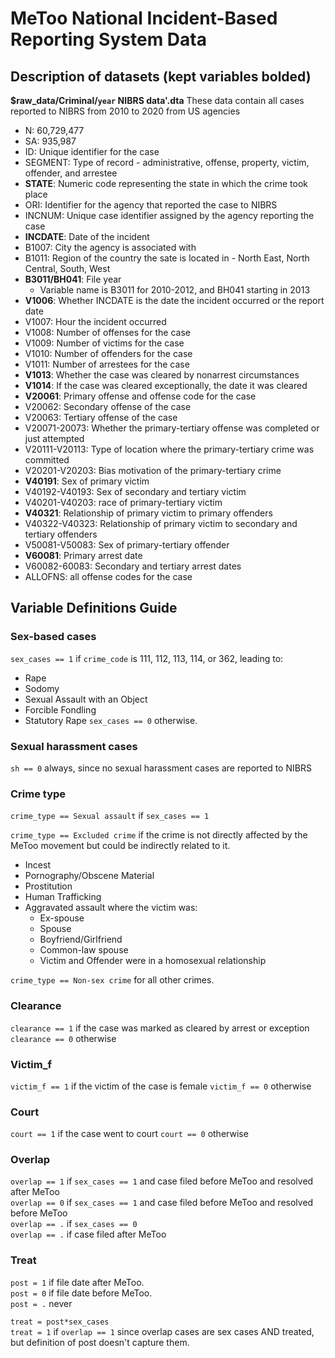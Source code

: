 # MeToo National Incident-Based Reporting System Data

## Description of datasets (kept variables bolded)

**$raw_data/Criminal/`year` NIBRS data'.dta**
These data contain all cases reported to NIBRS from 2010 to 2020 from US agencies

- N: 60,729,477
- SA: 935,987
- ID: Unique identifier for the case
- SEGMENT: Type of record - administrative, offense, property, victim, offender, and arrestee
- **STATE**: Numeric code representing the state in which the crime took place
- ORI: Identifier for the agency that reported the case to NIBRS
- INCNUM: Unique case identifier assigned by the agency reporting the case
- **INCDATE**: Date of the incident
- B1007: City the agency is associated with
- B1011: Region of the country the sate is located in - North East, North Central, South, West
- **B3011/BH041**: File year
  - Variable name is B3011 for 2010-2012, and BH041 starting in 2013
- **V1006**: Whether INCDATE is the date the incident occurred or the report date
- V1007: Hour the incident occurred
- V1008: Number of offenses for the case
- V1009: Number of victims for the case
- V1010: Number of offenders for the case
- V1011: Number of arrestees for the case
- **V1013**: Whether the case was cleared by nonarrest circumstances
- **V1014**: If the case was cleared exceptionally, the date it was cleared
- **V20061**: Primary offense and offense code for the case
- V20062: Secondary offense of the case
- V20063: Tertiary offense of the case
- V20071-20073: Whether the primary-tertiary offense was completed or just attempted
- V20111-V20113: Type of location where the primary-tertiary crime was committed
- V20201-V20203: Bias motivation of the primary-tertiary crime
- **V40191**: Sex of primary victim
- V40192-V40193: Sex of secondary and tertiary victim
- V40201-V40203: race of primary-tertiary victim
- **V40321**: Relationship of primary victim to primary offenders
- V40322-V40323: Relationship of primary victim to secondary and tertiary offenders
- V50081-V50083: Sex of primary-tertiary offender
- **V60081**: Primary arrest date
- V60082-60083: Secondary and tertiary arrest dates
- ALLOFNS: all offense codes for the case

## Variable Definitions Guide

### Sex-based cases

`sex_cases == 1` if `crime_code` is 111, 112, 113, 114, or 362, leading to:

- Rape
- Sodomy
- Sexual Assault with an Object
- Forcible Fondling
- Statutory Rape
  `sex_cases == 0` otherwise.

### Sexual harassment cases

`sh == 0` always, since no sexual harassment cases are reported to NIBRS

### Crime type

`crime_type == Sexual assault` if `sex_cases == 1`

`crime_type == Excluded crime` if the crime is not directly affected by the MeToo movement but could be indirectly related to it.

- Incest
- Pornography/Obscene Material
- Prostitution
- Human Trafficking
- Aggravated assault where the victim was:
  - Ex-spouse
  - Spouse
  - Boyfriend/Girlfriend
  - Common-law spouse
  - Victim and Offender were in a homosexual relationship

`crime_type == Non-sex crime` for all other crimes.

### Clearance

`clearance == 1` if the case was marked as cleared by arrest or exception  
`clearance == 0` otherwise

### Victim_f

`victim_f == 1` if the victim of the case is female
`victim_f == 0` otherwise

### Court

`court == 1` if the case went to court
`court == 0` otherwise

### Overlap

`overlap == 1` if `sex_cases == 1` and case filed before MeToo and resolved after MeToo  
`overlap == 0` if `sex_cases == 1` and case filed before MeToo and resolved before MeToo  
`overlap == .` if `sex_cases == 0`  
`overlap == .` if case filed after MeToo

### Treat

`post = 1` if file date after MeToo.  
`post = 0` if file date before MeToo.  
`post = .` never

`treat = post*sex_cases`  
`treat = 1` if `overlap == 1` since overlap cases are sex cases AND treated, but definition of post doesn't capture them.

